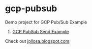 # gcp-pubsub
Demo project for GCP Pub/Sub Example

1. [GCP PubSub Send Example](https://jpllosa.blogspot.com/2025/05/gcp-pubsub-send-example.html)

Check out [jpllosa.blogspot.com](https://jpllosa.blogspot.com/)